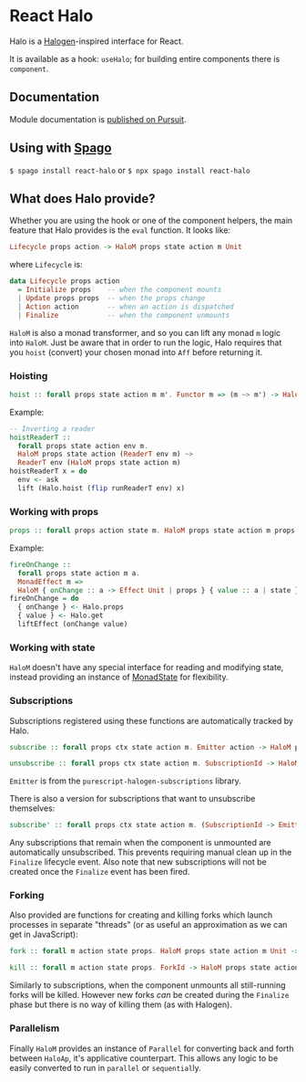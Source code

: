 # React Halo

Halo is a [Halogen](https://github.com/purescript-halogen/purescript-halogen)-inspired interface for React.

It is available as a hook: `useHalo`; for building entire components there is `component`.

## Documentation

Module documentation is [published on Pursuit](http://pursuit.purescript.org/packages/purescript-react-halo).

## Using with [Spago](https://github.com/purescript/spago)

`$ spago install react-halo`
or
`$ npx spago install react-halo`

## What does Halo provide?

Whether you are using the hook or one of the component helpers, the main feature that Halo provides is the `eval` function. It looks like:

```purescript
Lifecycle props action -> HaloM props state action m Unit
```

where `Lifecycle` is:

```purescript
data Lifecycle props action
  = Initialize props    -- when the component mounts
  | Update props props  -- when the props change
  | Action action       -- when an action is dispatched
  | Finalize            -- when the component unmounts
```

`HaloM` is also a monad transformer, and so you can lift any monad `m`  logic into `HaloM`. Just be aware that in order to run the logic, Halo requires that you `hoist` (convert) your chosen monad into `Aff` before returning it.

### Hoisting

```purescript
hoist :: forall props state action m m'. Functor m => (m ~> m') -> HaloM props state action m ~> HaloM props state action m'
```

Example:

```purescript
-- Inverting a reader
hoistReaderT ::
  forall props state action env m.
  HaloM props state action (ReaderT env m) ~>
  ReaderT env (HaloM props state action m)
hoistReaderT x = do
  env <- ask
  lift (Halo.hoist (flip runReaderT env) x)
```

### Working with props

```purescript
props :: forall props action state m. HaloM props state action m props
```

Example:

```purescript
fireOnChange ::
  forall props state action m a.
  MonadEffect m =>
  HaloM { onChange :: a -> Effect Unit | props } { value :: a | state } action m Unit
fireOnChange = do
  { onChange } <- Halo.props
  { value } <- Halo.get
  liftEffect (onChange value)
```

### Working with state

`HaloM` doesn't have any special interface for reading and modifying state, instead providing an instance of [MonadState](https://pursuit.purescript.org/packages/purescript-transformers/docs/Control.Monad.State.Class) for flexibility.

### Subscriptions

Subscriptions registered using these functions are automatically tracked by Halo.

```purescript
subscribe :: forall props ctx state action m. Emitter action -> HaloM props ctx state action m SubscriptionId

unsubscribe :: forall props ctx state action m. SubscriptionId -> HaloM props ctx state action m Unit
```

`Emitter` is from the `purescript-halogen-subscriptions` library.

There is also a version for subscriptions that want to unsubscribe themselves:

```purescript
subscribe' :: forall props ctx state action m. (SubscriptionId -> Emitter action) -> HaloM props ctx state action m SubscriptionId
```

Any subscriptions that remain when the component is unmounted are automatically unsubscribed. This prevents requiring manual clean up in the `Finalize` lifecycle event. Also note that new subscriptions will not be created once the `Finalize` event has been fired.

### Forking

Also provided are functions for creating and killing forks which launch processes in separate "threads" (or as useful an approximation as we can get in JavaScript):

```purescript
fork :: forall m action state props. HaloM props state action m Unit -> HaloM props state action m ForkId

kill :: forall m action state props. ForkId -> HaloM props state action m Unit
```

Similarly to subscriptions, when the component unmounts all still-running forks will be killed. However new forks _can_ be created during the `Finalize` phase but there is no way of killing them (as with Halogen).


### Parallelism

Finally `HaloM` provides an instance of `Parallel` for converting back and forth between `HaloAp`, it's applicative counterpart. This allows any logic to be easily converted to run in `parallel` or `sequential`ly.
